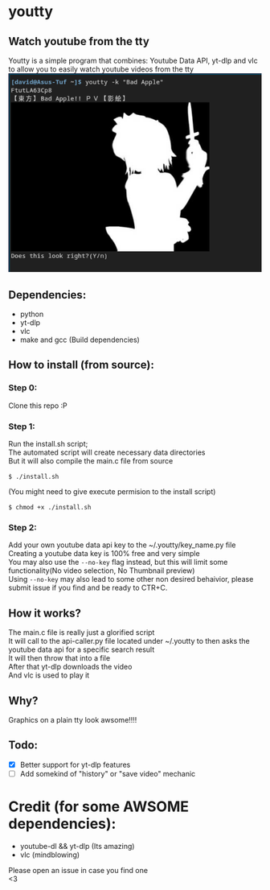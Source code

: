 # youtty
## Watch youtube from the tty
Youtty is a simple program that combines: Youtube Data API, yt-dlp and vlc to allow you to easily watch youtube videos from the tty  
![Screenshot](/Screenshot.png)  
## Dependencies:  
- python  
- yt-dlp  
- vlc  
- make and gcc (Build dependencies)  
## How to install (from source):
### Step 0:
Clone this repo :P  
### Step 1:
Run the install.sh script;  
The automated script will create necessary data directories  
But it will also compile the main.c file from source
```
$ ./install.sh  
```
(You might need to give execute permision to the install script)
```
$ chmod +x ./install.sh  
```
### Step 2:
Add your own youtube data api key to the ~/.youtty/key_name.py file  
Creating a youtube data key is 100% free and very simple   
You may also use the `--no-key` flag instead, but this will limit some functionality(No video selection, No Thumbnail preview)     
Using `--no-key` may also lead to some other non desired behaivior, please submit issue if you find and be ready to CTR+C.     
## How it works?
The main.c file is really just a glorified script  
It will call to the api-caller.py file located under ~/.youtty to then asks the youtube data api for a specific search result  
It will then throw that into a file  
After that yt-dlp downloads the video  
And vlc is used to play it  
## Why?
Graphics on a plain tty look awsome!!!!  
## Todo:  
- [X] Better support for yt-dlp features  
- [ ] Add somekind of "history" or "save video" mechanic  
# Credit (for some AWSOME dependencies):
- youtube-dl && yt-dlp (Its amazing)
- vlc (mindblowing)
  
Please open an issue in case you find one  
<3  
